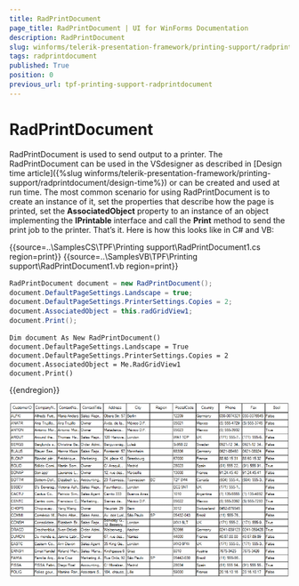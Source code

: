 ```yaml
---
title: RadPrintDocument
page_title: RadPrintDocument | UI for WinForms Documentation
description: RadPrintDocument
slug: winforms/telerik-presentation-framework/printing-support/radprintdocument
tags: radprintdocument
published: True
position: 0
previous_url: tpf-printing-support-radprintdocument
---
```


# RadPrintDocument


RadPrintDocument is used to send output to a printer. The RadPrintDocument can be used in the VSdesigner as described in [Design time article]({%slug winforms/telerik-presentation-framework/printing-support/radprintdocument/design-time%}) or can be created and used at run time. The most common scenario for using RadPrintDocument is to create an instance of it, set the properties that describe how the page is printed, set the __AssociatedObject__ property to an instance of an object implementing the __IPrintable__ interface and call the __Print__ method to send the print job to the printer. That’s it. Here is how this looks like in C# and VB:

{{source=..\SamplesCS\TPF\Printing support\RadPrintDocument1.cs region=print}} 
{{source=..\SamplesVB\TPF\Printing support\RadPrintDocument1.vb region=print}} 

````C#
RadPrintDocument document = new RadPrintDocument();
document.DefaultPageSettings.Landscape = true;
document.DefaultPageSettings.PrinterSettings.Copies = 2;
document.AssociatedObject = this.radGridView1;
document.Print();

````
````VB.NET
Dim document As New RadPrintDocument()
document.DefaultPageSettings.Landscape = True
document.DefaultPageSettings.PrinterSettings.Copies = 2
document.AssociatedObject = Me.RadGridView1
document.Print()

````

{{endregion}} 

![tpf-printing-support-radprintdocument](images/tpf-printing-support-radprintdocument.png)
